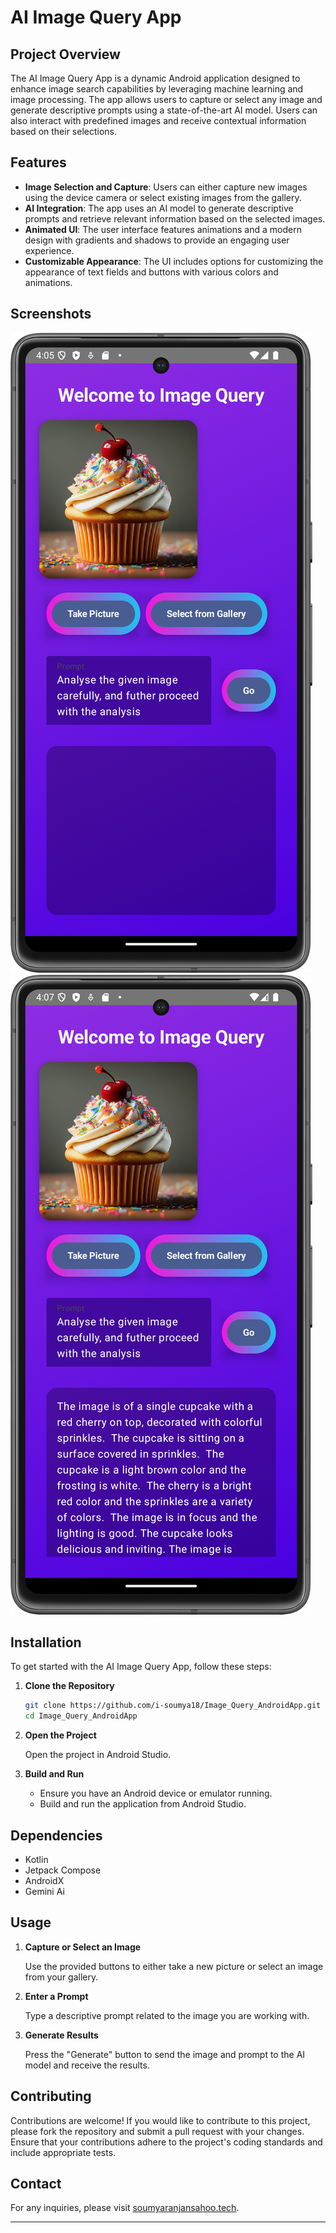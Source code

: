# AI Image Query App

## Project Overview

The AI Image Query App is a dynamic Android application designed to enhance image search capabilities by leveraging machine learning and image processing. The app allows users to capture or select any image and generate descriptive prompts using a state-of-the-art AI model. Users can also interact with predefined images and receive contextual information based on their selections.

## Features

- **Image Selection and Capture**: Users can either capture new images using the device camera or select existing images from the gallery.
- **AI Integration**: The app uses an AI model to generate descriptive prompts and retrieve relevant information based on the selected images.
- **Animated UI**: The user interface features animations and a modern design with gradients and shadows to provide an engaging user experience.
- **Customizable Appearance**: The UI includes options for customizing the appearance of text fields and buttons with various colors and animations.

## Screenshots

![Main Screen](./screenshots/main_screen.png)
![AI Results](./screenshots/ai_results.png)

## Installation

To get started with the AI Image Query App, follow these steps:

1. **Clone the Repository**

    ```bash
    git clone https://github.com/i-soumya18/Image_Query_AndroidApp.git
    cd Image_Query_AndroidApp
    ```

2. **Open the Project**

    Open the project in Android Studio.

3. **Build and Run**

    - Ensure you have an Android device or emulator running.
    - Build and run the application from Android Studio.

## Dependencies

- Kotlin
- Jetpack Compose
- AndroidX
- Gemini Ai

## Usage

1. **Capture or Select an Image**

    Use the provided buttons to either take a new picture or select an image from your gallery.

2. **Enter a Prompt**

    Type a descriptive prompt related to the image you are working with.

3. **Generate Results**

    Press the "Generate" button to send the image and prompt to the AI model and receive the results.

## Contributing

Contributions are welcome! If you would like to contribute to this project, please fork the repository and submit a pull request with your changes. Ensure that your contributions adhere to the project's coding standards and include appropriate tests.

## Contact

For any inquiries, please visit [soumyaranjansahoo.tech](https://i_soumya18.github.io/).

---
